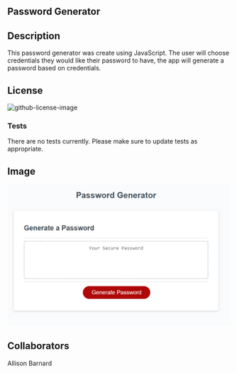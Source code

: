 ## Password Generator

## Description
This password generator was create using JavaScript. The user will choose credentials they would like their password to have, the app will generate a password based on credentials.

## License
  ![github-license-image](https://img.shields.io/github/license/commonality/getting-started-inner-source.svg?style=flat-square)

### __Tests__
There are no tests currently.  Please make sure to update tests as appropriate.

## Image
![image of password_generator](/password_generator.PNG)

## Collaborators
Allison Barnard


